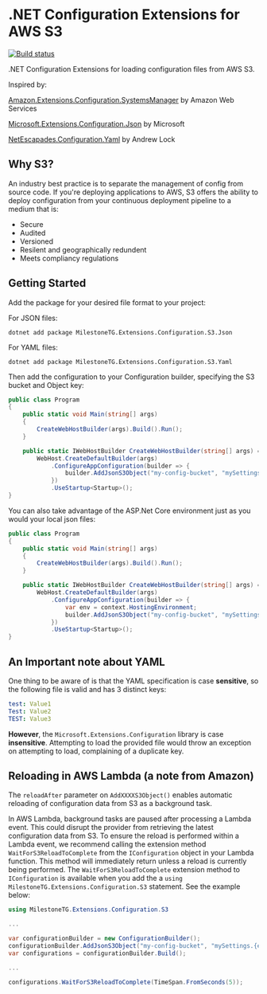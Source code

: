 # .NET Configuration Extensions for AWS S3

[![Build status](https://milestonetg.visualstudio.com/Milestone/_apis/build/status/extensions-configuration-s3)](https://milestonetg.visualstudio.com/Milestone/_build/latest?definitionId=34) 

.NET Configuration Extensions for loading configuration files from AWS S3.

Inspired by:

[Amazon.Extensions.Configuration.SystemsManager](https://github.com/aws/aws-dotnet-extensions-configuration) by Amazon Web Services

[Microsoft.Extensions.Configuration.Json](https://github.com/aspnet/Extensions/tree/v2.2.2/src/Configuration/Config.Json) by Microsoft

[NetEscapades.Configuration.Yaml](https://github.com/andrewlock/NetEscapades.Configuration) by Andrew Lock

## Why S3?
An industry best practice is to separate the management of config from source code. If you're deploying applications to AWS, S3 offers the ability to deploy configuration from your continuous deployment pipeline to a medium that is:

* Secure
* Audited
* Versioned
* Resilent and geographically redundent
* Meets compliancy regulations

## Getting Started

Add the package for your desired file format to your project:

For JSON files:

```
dotnet add package MilestoneTG.Extensions.Configuration.S3.Json
```

For YAML files:

```
dotnet add package MilestoneTG.Extensions.Configuration.S3.Yaml
```

Then add the configuration to your Configuration builder, specifying the S3 bucket and Object key:

```cs
public class Program
{
    public static void Main(string[] args)
    {
        CreateWebHostBuilder(args).Build().Run();
    }

    public static IWebHostBuilder CreateWebHostBuilder(string[] args) =>
        WebHost.CreateDefaultBuilder(args)
            .ConfigureAppConfiguration(builder => {
                builder.AddJsonS3Object("my-config-bucket", "mySettings.json");
            })
            .UseStartup<Startup>();
}
```

You can also take advantage of the ASP.Net Core environment just as you would your local json files:

```cs
public class Program
{
    public static void Main(string[] args)
    {
        CreateWebHostBuilder(args).Build().Run();
    }

    public static IWebHostBuilder CreateWebHostBuilder(string[] args) =>
        WebHost.CreateDefaultBuilder(args)
            .ConfigureAppConfiguration(builder => {
                var env = context.HostingEnvironment;
                builder.AddJsonS3Object("my-config-bucket", "mySettings.{env.EnvironmentName}.json");
            })
            .UseStartup<Startup>();
}
```

## An Important note about YAML

One thing to be aware of is that the YAML specification is case **sensitive**, so the following file is valid and has 3 distinct keys:

```yaml
test: Value1
Test: Value2
TEST: Value3
```

**However**, the `Microsoft.Extensions.Configuration` library is case **insensitive**. Attempting to load the provided file would throw an exception on attempting to load, complaining of a duplicate key.

## Reloading in AWS Lambda (a note from Amazon)

The `reloadAfter` parameter on `AddXXXXS3Object()` enables automatic reloading of configuration data from S3 as a background task.

In AWS Lambda, background tasks are paused after processing a Lambda event.  This could disrupt the provider from 
retrieving the latest configuration data from S3. To ensure the reload is performed within a Lambda event,
we recommend calling the extension method `WaitForS3ReloadToComplete` from the `IConfiguration` object in 
your Lambda function. This method will immediately return unless a reload is currently being performed.  The `WaitForS3ReloadToComplete` extension method to `IConfiguration` is available when you add the a
`using MilestoneTG.Extensions.Configuration.S3` statement.  See the example below:


```cs
using MilestoneTG.Extensions.Configuration.S3

...

var configurationBuilder = new ConfigurationBuilder();
configurationBuilder.AddJsonS3Object("my-config-bucket", "mySettings.{env.EnvironmentName}.json");
var configurations = configurationBuilder.Build();

...

configurations.WaitForS3ReloadToComplete(TimeSpan.FromSeconds(5));
```